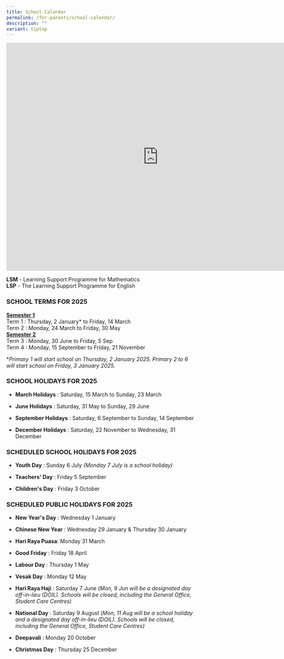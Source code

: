 ```yaml
---
title: School Calendar
permalink: /for-parents/school-calendar/
description: ""
variant: tiptap
---
```

<div class="iframe-wrapper">
<iframe style="border: 0" height="600" width="800" allowfullscreen="true" frameborder="0" src="https://calendar.google.com/calendar/embed?src=c_091e7573fd44aeb91f5c3c6b2a7a954737406cb5914da17c0827336935105bc7%40group.calendar.google.com&amp;ctz=Asia%2FSingapore"></iframe>
</div>
<p><strong>LSM</strong>&nbsp;- Learning Support Programme for Mathematics
<br><strong>LSP</strong>&nbsp;- The Learning Support Programme for English</p>
<h3>SCHOOL TERMS FOR 2025</h3>
<p><strong><u>Semester 1</u></strong>
<br>Term 1 : Thursday, 2 January* to Friday, 14 March
<br>Term 2 : Monday, 24 March to Friday, 30 May
<br><strong><u>Semester 2</u></strong>
<br>Term 3 : Monday, 30 June to Friday, 5 Sep
<br>Term 4 : Monday, 15 September to Friday, 21 November&nbsp;</p>
<p>*<em>Primary 1 will start school on Thursday, 2 January 2025. Primary 2 to 6 will start school on Friday, 3 January 2025.</em>
</p>
<p></p>
<h3>SCHOOL HOLIDAYS FOR 2025</h3>
<ul data-tight="true" class="tight">
<li>
<p><strong>March Holidays</strong> : Saturday, 15 March to Sunday, 23 March</p>
</li>
<li>
<p><strong>June Holidays</strong> : Saturday, 31 May to Sunday, 29 June</p>
</li>
<li>
<p><strong>September Holidays</strong> : Saturday, 6 September to Sunday,
14 September</p>
</li>
<li>
<p><strong>December Holidays</strong> : Saturday, 22 November to Wednesday,
31 December</p>
</li>
</ul>
<h3>SCHEDULED SCHOOL HOLIDAYS FOR 2025</h3>
<ul data-tight="true" class="tight">
<li>
<p><strong>Youth Day</strong> : Sunday 6 July <em>(Monday 7 July is a school holiday)</em>
</p>
</li>
<li>
<p><strong>Teachers' Day</strong> : Friday 5 September</p>
</li>
<li>
<p><strong>Children's Day</strong> : Friday 3 October</p>
</li>
</ul>
<h3>SCHEDULED PUBLIC HOLIDAYS FOR 2025</h3>
<ul data-tight="true" class="tight">
<li>
<p><strong>New Year's Day</strong> : Wednesday 1 January</p>
</li>
<li>
<p><strong>Chinese New Year</strong> : Wednesday 29 January &amp; Thursday
30 January</p>
</li>
<li>
<p><strong>Hari Raya Puasa</strong>: Monday 31 March</p>
</li>
<li>
<p><strong>Good Friday</strong> : Friday 18 April</p>
</li>
<li>
<p><strong>Labour Day</strong> : Thursday 1 May</p>
</li>
<li>
<p><strong>Vesak Day</strong> : Monday 12 May</p>
</li>
<li>
<p><strong>Hari Raya Haji</strong> : Saturday 7 June (<em>Mon, 9 Jun will be a designated day off-in-lieu (DOIL). Schools will be closed, including the General Office, Student Care Centres)</em>
</p>
</li>
<li>
<p><strong>National Day</strong> : Saturday 9 August (<em>Mon, 11 Aug will be a school holiday and a designated day off-in-lieu (DOIL). Schools will be closed, including the General Office, Student Care Centres)</em>
</p>
</li>
<li>
<p><strong>Deepavali</strong> : Monday 20 October</p>
</li>
<li>
<p><strong>Christmas Day</strong> : Thursday 25 December</p>
</li>
</ul>
<p></p>